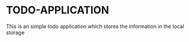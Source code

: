 # TODO-APPLICATION
This is an simple todo application which stores the information in the local storage
